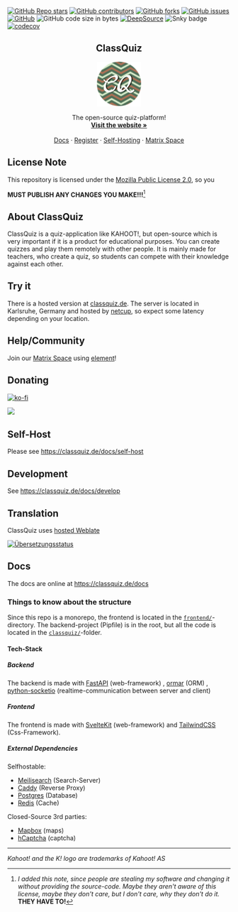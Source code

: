 <a href="https://github.com/mawoka-myblock/ClassQuiz/stargazers"><img alt="GitHub Repo stars" src="https://img.shields.io/github/stars/mawoka-myblock/classquiz?style=for-the-badge"></a>
<a href="https://github.com/mawoka-myblock/ClassQuiz/graphs/contributors"><img alt="GitHub contributors" src="https://img.shields.io/github/contributors/mawoka-myblock/classquiz?color=green&style=for-the-badge"></a>
<a href="https://github.com/mawoka-myblock/ClassQuiz/network/members"><img alt="GitHub forks" src="https://img.shields.io/github/forks/mawoka-myblock/classquiz?style=for-the-badge"></a>
<a href="https://github.com/mawoka-myblock/ClassQuiz/issues?q=is%3Aissue+is%3Aopen+sort%3Aupdated-desc"><img alt="GitHub issues" src="https://img.shields.io/github/issues/mawoka-myblock/classquiz?style=for-the-badge"></a>
<a href="https://github.com/mawoka-myblock/ClassQuiz/blob/master/LICENSE"><img alt="GitHub" src="https://img.shields.io/github/license/mawoka-myblock/classquiz?style=for-the-badge"></a>
<img alt="GitHub code size in bytes" src="https://img.shields.io/github/languages/code-size/mawoka-myblock/classquiz?style=for-the-badge">
[![DeepSource](https://deepsource.io/gh/mawoka-myblock/ClassQuiz.svg/?label=active+issues&show_trend=true&token=5-2Na9HN-2CXcGkHjah_Rk09&style=for-the-badge)](https://deepsource.io/gh/mawoka-myblock/ClassQuiz/)
<img alt="Snky badge" src="https://img.shields.io/badge/Snyk-Check-success?style=for-the-badge">
[![codecov](https://codecov.io/gh/mawoka-myblock/ClassQuiz/branch/master/graph/badge.svg?token=7CHK2A0AMO)](https://codecov.io/gh/mawoka-myblock/ClassQuiz)

<div align='center'>
    <h2 align='center'>ClassQuiz</h2>
    <img src='logo.png' alt='ClassQuiz Logo' height='100px' width='100px'>
    <p align='center'>
        The open-source quiz-platform!
        <br/>
        <a href='https://classquiz.de/'><strong>Visit the website »</strong></a>
        <br />
        <br />
        <a href='https://classquiz.de/docs'>Docs</a>
        ·
        <a href='https://classquiz.de/account/register'>Register</a>
        ·
        <a href='https://classquiz.de/docs/self-host'>Self-Hosting</a>
        ·
        <a href='https://matrix.to/#/#classquiz:matrix.org'>Matrix Space</a>
    </p>
</div>

## License Note

This repository is licensed under the [Mozilla Public License 2.0](https://www.mozilla.org/en-US/MPL/2.0/), so you

**MUST PUBLISH ANY CHANGES YOU MAKE!!!**[^1]

## About ClassQuiz

ClassQuiz is a quiz-application like KAHOOT!, but open-source which is very important if it is a product for educational
purposes.
You can create quizzes and play them remotely with other people.
It is mainly made for teachers, who create a
quiz, so students can compete with their knowledge against each other.

## Try it

There is a hosted version at [classquiz.de](https://classquiz.de?utm_medium=Github&utm_source=Readme). The server is
located in Karlsruhe, Germany and hosted by [netcup](https://mawoka.eu/redir?token=2), so expect some latency depending
on your location.

## Help/Community

Join our [Matrix Space](https://matrix.to/#/#classquiz:matrix.org) using [element](https://app.element.io)!

## Donating

[![ko-fi](https://ko-fi.com/img/githubbutton_sm.svg)](https://ko-fi.com/K3K3CK3ES)

<a href="https://liberapay.com/Mawoka/donate"><img src="https://img.shields.io/liberapay/goal/Mawoka.svg?logo=liberapay"></a>

## Self-Host

Please see https://classquiz.de/docs/self-host

## Development

See https://classquiz.de/docs/develop

## Translation

ClassQuiz uses [hosted Weblate](https://hosted.weblate.org/engage/classquiz/)


<a href="https://hosted.weblate.org/engage/classquiz/">
<img src="https://hosted.weblate.org/widgets/classquiz/-/frontend/multi-auto.svg" alt="Übersetzungsstatus" />
</a>

## Docs

The docs are online at https://classquiz.de/docs

### Things to know about the structure

Since this repo is a monorepo, the frontend is located in
the [`frontend/`](https://github.com/mawoka-myblock/ClassQuiz/tree/master/frontend)-directory.
The backend-project (Pipfile) is in the root, but all the code is located in
the [`classquiz/`](https://github.com/mawoka-myblock/ClassQuiz/tree/master/frontend)-folder.

#### Tech-Stack

##### Backend

The backend is made with [FastAPI](https://fastapi.tiangolo.com/) (web-framework)
, [ormar](https://github.com/collerek/ormar/) (ORM)
, [python-socketio](https://python-socketio.readthedocs.io/en/latest/) (realtime-communication between server and
client)

##### Frontend

The frontend is made with [SvelteKit](https://kit.svelte.dev/) (web-framework)
and [TailwindCSS](https://tailwindcss.com/) (Css-Framework).

##### External Dependencies

Selfhostable:

- [Meilisearch](https://www.meilisearch.com/) (Search-Server)
- [Caddy](https://caddyserver.com/) (Reverse Proxy)
- [Postgres](https://www.postgresql.org/) (Database)
- [Redis](https://redis.io/) (Cache)

Closed-Source 3rd parties:

- [Mapbox](https://www.mapbox.com/) (maps)
- [hCaptcha](https://www.hcaptcha.com/) (captcha)

---
*Kahoot! and the K! logo are trademarks of Kahoot! AS*

[^1]: _I added this note, since people are stealing my software and changing it without providing the source-code. Maybe
they
aren't aware of this license, maybe they don't care, but I don't care, why they don't do it._ **THEY HAVE TO!**
